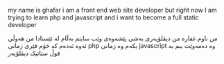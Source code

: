 my name is ghafar i am a front end web site developer but right now I am trying to learn php and javascript and i want to become a full static developer

من ناوم غفارە من دیڤلۆپەری بەشی پێشەوەی وێب سایتم بەڵام لە ئێستادا من هەوڵی ئەوە ئەدەم کە خۆم فێری زمانی php بکەم وە زمانی javascript وە دەمەوێت ببم بە فوڵ ستاتیک دیڤلۆپەر
